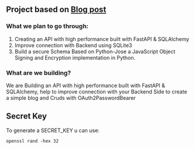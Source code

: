 

## Project based on [Blog post](https://blog.yezz.me/blog/Build-and-Secure-an-API-in-Python-with-FastAPI)

### What we plan to go through:
1. Creating an API with high performance built with FastAPI & SQLAlchemy
2. Improve connection with Backend using SQLite3 
3. Build a secure Schema Based on Python-Jose a JavaScript Object Signing and Encryption implementation in Python.

### What are we building?
We are Building an API with high performance built with FastAPI & SQLAlchemy, help to improve connection with your Backend Side to create a simple blog and Cruds with OAuth2PasswordBearer 

## Secret Key
To generate a SECRET_KEY u can use:

```
openssl rand -hex 32
```
